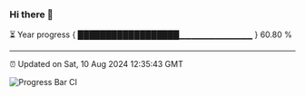 ### Hi there 👋

⏳ Year progress { ██████████████████▁▁▁▁▁▁▁▁▁▁▁▁ } 60.80 %

---

⏰ Updated on Sat, 10 Aug 2024 12:35:43 GMT

![Progress Bar CI](https://github.com/ZhaoGui/ZhaoGui/workflows/Progress%20Bar%20CI/badge.svg)
